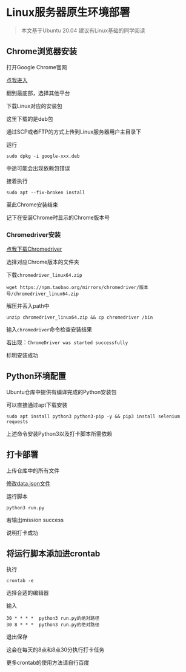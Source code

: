 # Linux服务器原生环境部署

> 本文基于Ubuntu 20.04 建议有Linux基础的同学阅读

## Chrome浏览器安装

打开Google Chrome官网

[点我进入](https://www.google.cn/chrome/)

翻到最底部，选择其他平台

下载Linux对应的安装包

这里下载的是deb包

通过SCP或者FTP的方式上传到Linux服务器用户主目录下

运行

```shell
sudo dpkg -i google-xxx.deb
```

中途可能会出现依赖包错误

接着执行

```shell
sudo apt --fix-broken install
```

至此Chrome安装结束

记下在安装Chrome时显示的Chrome版本号

### Chromedriver安装

[点我下载Chromedriver](https://npm.taobao.org/mirrors/chromedriver) 

选择对应Chrome版本的文件夹

下载`chromedriver_linux64.zip`

```shell
wget https://npm.taobao.org/mirrors/chromedriver/版本号/chromedriver_linux64.zip
```

解压并丢入path中

```
unzip chromedriver_linux64.zip && cp chromedriver /bin
```

输入`chromedriver`命令检查安装结果

若出现：`ChromeDriver was started successfully`

标明安装成功

## Python环境配置

Ubuntu仓库中提供有编译完成的Python安装包

可以直接通过apt下载安装

```shell
sudo apt install python3 python3-pip -y && pip3 install selenium requests
```

上述命令安装Python3以及打卡脚本所需依赖

## 打卡部署

上传仓库中的所有文件

[修改data.json文件](https://daka.xwwwb.com/#/local?id=%e5%a1%ab%e5%86%99%e9%85%8d%e7%bd%ae%e6%96%87%e4%bb%b6)

运行脚本

```shell
python3 run.py
```

若输出mission success

说明打卡成功

## 将运行脚本添加进crontab

执行

```
crontab -e
```

选择合适的编辑器

输入

```
30 * * * *  python3 run.py的绝对路径
30 8 * * *  python3 run.py的绝对路径
```

退出保存

这会在每天的8点和8点30分执行打卡任务

更多crontab的使用方法请自行百度
